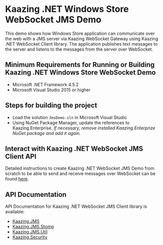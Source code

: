 # Kaazing .NET Windows Store WebSocket JMS Demo

This demo shows how Windows Store application can communicate over the web with a JMS server
via Kaazing WebSocket Gateway using Kaazing .NET WebSocket Client library. The application
publishes text messages to the server and listens to the messages from the server over WebSocket.

## Minimum Requirements for Running or Building Kaazing .NET Windows Store WebSocket Demo

* Microsoft .NET Framework 4.5.2
* Microsoft Visual Studio 2015 or higher

## Steps for building the project

* Load the solution `JmsDemo.sln` in Microsoft Visual Studio
* Using NuGet Package Manager, update the references to Kaazing.Enterprise. *If necessary, remove installed Kaazing.Enterprize NuGet package and add it again.*

## Interact with Kaazing .NET WebSocket JMS Client API

Detailed instructions to create Kaazing .NET WebSocket JMS Demo from scratch to be able to send and receive messages
over WebSocket can be found [here](http://kaazing.com/doc/5.0/jms_client_docs/dev-dotnet/o_dev_dotnet.html).

## API Documentation

API Documentation for Kaazing .NET WebSocket JMS Client library is available:

* [Kaazing.JMS](https://kaazing.com/doc/jms/4.0/apidoc/client/dotnet/jms/html/N_Kaazing_JMS.htm)
* [Kaazing.JMS.Stomp](https://kaazing.com/doc/jms/4.0/apidoc/client/dotnet/jms/html/N_Kaazing_JMS_Stomp.htm)
* [Kaazing.JMS.Util](https://kaazing.com/doc/jms/4.0/apidoc/client/dotnet/jms/html/N_Kaazing_JMS_Util.htm)
* [Kaazing.Security](http://developer.kaazing.com/documentation/gateway/4.0/apidoc/client/dotnet/gateway/html/N_Kaazing_Security.htm)

